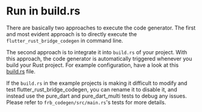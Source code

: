# Run in build.rs

There are basically two approaches to execute the code generator. The first and most evident approach is to directly execute the `flutter_rust_bridge_codegen` in command line.

The second approach is to integrate it into `build.rs` of your project. With this approach, the code generator is automatically triggered whenever you build your Rust project. For example configuration, have a look at this [build.rs](https://github.com/fzyzcjy/flutter_rust_bridge/blob/master/frb_example/pure_dart/rust/build.rs) file.

If the `build.rs` in the example projects is making it difficult to modify and test flutter_rust_bridge_codegen, you can rename it to disable it, and instead use the pure_dart and pure_dart_multi tests to debug any issues. Please refer to `frb_codegen/src/main.rs`'s tests for more details.
